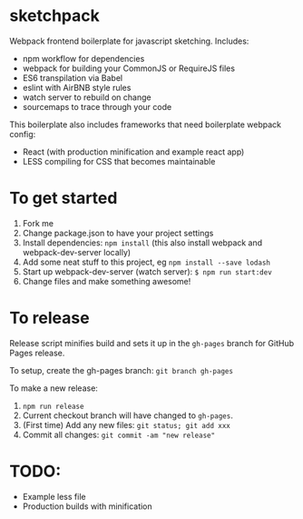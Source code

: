 # sketchpack
Webpack frontend boilerplate for javascript sketching.  Includes:

- npm workflow for dependencies
- webpack for building your CommonJS or RequireJS files
- ES6 transpilation via Babel
- eslint with AirBNB style rules 
- watch server to rebuild on change
- sourcemaps to trace through your code

This boilerplate also includes frameworks that need boilerplate webpack config:
- React (with production minification and example react app)
- LESS compiling for CSS that becomes maintainable

# To get started
1. Fork me
1. Change package.json to have your project settings
1. Install dependencies: `npm install` (this also install webpack and webpack-dev-server locally)
1. Add some neat stuff to this project, eg `npm install --save lodash`
1. Start up webpack-dev-server (watch server): `$ npm run start:dev`
1. Change files and make something awesome!

# To release
Release script minifies build and sets it up in the `gh-pages` branch for GitHub Pages release.

To setup, create the gh-pages branch: `git branch gh-pages`

To make a new release:
1. `npm run release`
2. Current checkout branch will have changed to `gh-pages`.
3. (First time) Add any new files: `git status; git add xxx`
4. Commit all changes: `git commit -am "new release"`

# TODO:
- Example less file
- Production builds with minification
